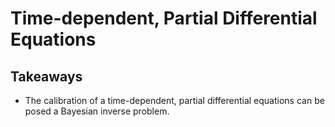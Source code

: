 # Time-dependent, Partial Differential Equations

## Takeaways

+ The calibration of a time-dependent, partial differential equations can be posed a Bayesian inverse problem.
